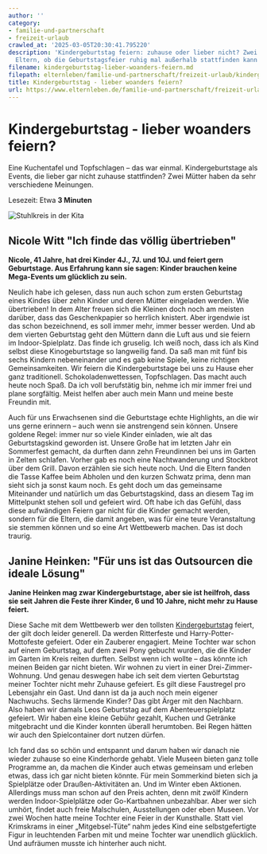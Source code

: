 ```yaml
---
author: ''
category:
- familie-und-partnerschaft
- freizeit-urlaub
crawled_at: '2025-03-05T20:30:41.795220'
description: 'Kindergeburtstag feiern: zuhause oder lieber nicht? Zwei Meinungen von
  Eltern, ob die Geburtstagsfeier ruhig mal außerhalb stattfinden kann'
filename: kindergeburtstag-lieber-woanders-feiern.md
filepath: elternleben/familie-und-partnerschaft/freizeit-urlaub/kindergeburtstag-lieber-woanders-feiern.md
title: Kindergeburtstag - lieber woanders feiern?
url: https://www.elternleben.de/familie-und-partnerschaft/freizeit-urlaub/kindergeburtstag-lieber-woanders-feiern/
---
```


#  Kindergeburtstag - lieber woanders feiern?

Eine Kuchentafel und Topfschlagen – das war einmal. Kindergeburtstage als
Events, die lieber gar nicht zuhause stattfinden? Zwei Mütter haben da sehr
verschiedene Meinungen.

Lesezeit: Etwa **3 Minuten**

![Stuhlkreis in der
Kita](/fileadmin/_processed_/4/0/csm_Pro_u_con_Kindergeburtstag__lieber_woanders_feiern__fc3a4d037c.jpg)



##  Nicole Witt "Ich finde das völlig übertrieben"

**Nicole, 41 Jahre, hat drei Kinder 4J., 7J. und 10J. und feiert gern
Geburtstage. Aus Erfahrung kann sie sagen: Kinder brauchen keine Mega-Events
um glücklich zu sein.**  
  
Neulich habe ich gelesen, dass nun auch schon zum ersten Geburtstag eines
Kindes über zehn Kinder und deren Mütter eingeladen werden. Wie übertrieben!
In dem Alter freuen sich die Kleinen doch noch am meisten darüber, dass das
Geschenkpapier so herrlich knistert. Aber irgendwie ist das schon bezeichnend,
es soll immer mehr, immer besser werden. Und ab dem vierten Geburtstag geht
den Müttern dann die Luft aus und sie feiern im Indoor-Spielplatz. Das finde
ich gruselig. Ich weiß noch, dass ich als Kind selbst diese Kinogeburtstage so
langweilig fand. Da saß man mit fünf bis sechs Kindern nebeneinander und es
gab keine Spiele, keine richtigen Gemeinsamkeiten. Wir feiern die
Kindergeburtstage bei uns zu Hause eher ganz traditionell.
Schokoladenwettessen, Topfschlagen. Das macht auch heute noch Spaß. Da ich
voll berufstätig bin, nehme ich mir immer frei und plane sorgfältig. Meist
helfen aber auch mein Mann und meine beste Freundin mit.  
  
Auch für uns Erwachsenen sind die Geburtstage echte Highlights, an die wir uns
gerne erinnern – auch wenn sie anstrengend sein können. Unsere goldene Regel:
immer nur so viele Kinder einladen, wie alt das Geburtstagskind geworden ist.
Unsere Große hat im letzten Jahr ein Sommerfest gemacht, da durften dann zehn
Freundinnen bei uns im Garten in Zelten schlafen. Vorher gab es noch eine
Nachtwanderung und Stockbrot über dem Grill. Davon erzählen sie sich heute
noch. Und die Eltern fanden die Tasse Kaffee beim Abholen und den kurzen
Schwatz prima, denn man sieht sich ja sonst kaum noch. Es geht doch um das
gemeinsame Miteinander und natürlich um das Geburtstagskind, dass an diesem
Tag im Mittelpunkt stehen soll und gefeiert wird. Oft habe ich das Gefühl,
dass diese aufwändigen Feiern gar nicht für die Kinder gemacht werden, sondern
für die Eltern, die damit angeben, was für eine teure Veranstaltung sie
stemmen können und so eine Art Wettbewerb machen. Das ist doch traurig.



##  Janine Heinken: "Für uns ist das Outsourcen die ideale Lösung"

**Janine Heinken mag zwar Kindergeburtstage, aber sie ist heilfroh, dass sie
seit Jahren die Feste ihrer Kinder, 6 und 10 Jahre, nicht mehr zu Hause
feiert.**  
  
Diese Sache mit dem Wettbewerb wer den tollsten
[Kindergeburtstag](https://schnitzeljagd-ideen.de/kindergeburtstag-ideen/)
feiert, der gilt doch leider generell. Da werden Ritterfeste und Harry-Potter-
Mottofeste gefeiert. Oder ein Zauberer engagiert. Meine Tochter war schon auf
einem Geburtstag, auf dem zwei Pony gebucht wurden, die die Kinder im Garten
im Kreis reiten durften. Selbst wenn ich wollte – das könnte ich meinen Beiden
gar nicht bieten. Wir wohnen zu viert in einer Drei-Zimmer-Wohnung. Und genau
deswegen habe ich seit dem vierten Geburtstag meiner Tochter nicht mehr
Zuhause gefeiert. Es gilt diese Faustregel pro Lebensjahr ein Gast. Und dann
ist da ja auch noch mein eigener Nachwuchs. Sechs lärmende Kinder? Das gibt
Ärger mit den Nachbarn. Also haben wir damals Leos Geburtstag auf dem
Abenteuerspielplatz gefeiert. Wir haben eine kleine Gebühr gezahlt, Kuchen und
Getränke mitgebracht und die Kinder konnten überall herumtoben. Bei Regen
hätten wir auch den Spielcontainer dort nutzen dürfen.  
  
Ich fand das so schön und entspannt und darum haben wir danach nie wieder
zuhause so eine Kinderhorde gehabt. Viele Museen bieten ganz tolle Programme
an, da machen die Kinder auch etwas gemeinsam und erleben etwas, dass ich gar
nicht bieten könnte. Für mein Sommerkind bieten sich ja Spielplätze oder
Draußen-Aktivitäten an. Und im Winter eben Aktionen. Allerdings muss man schon
auf den Preis achten, denn mit zwölf Kindern werden Indoor-Spielplätze oder
Go-Kartbahnen unbezahlbar. Aber wer sich umhört, findet auch freie Malschulen,
Ausstellungen oder eben Museen. Vor zwei Wochen hatte meine Tochter eine Feier
in der Kunsthalle. Statt viel Krimskrams in einer „Mitgebsel-Tüte“ nahm jedes
Kind eine selbstgefertigte Figur in leuchtenden Farben mit und meine Tochter
war unendlich glücklich. Und aufräumen musste ich hinterher auch nicht.

